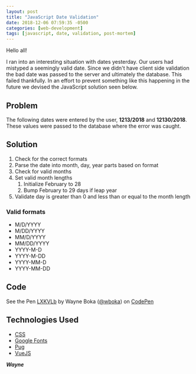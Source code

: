 ```yaml
---
layout: post
title: "JavaScript Date Validation"
date: 2018-12-06 07:59:35 -0500
categories: [web-development]
tags: [javascript, date, validation, post-mortem]
---
```


Hello all!

I ran into an interesting situation with dates yesterday. Our users had mistyped a seemingly valid date. Since we didn't have client side validation the bad date was passed to the server and ultimately the database. This failed thankfully. In an effort to prevent something like this happening in the future we devised the JavaScript solution seen below.

<!--more-->

## Problem

The following dates were entered by the user, **1213/2018** and **12130/2018**. These values were passed to the database where the error was caught.

## Solution

1. Check for the correct formats
2. Parse the date into month, day, year parts based on format
3. Check for valid months
4. Set valid month lengths
   1. Initialize February to 28
   2. Bump February to 29 days if leap year
5. Validate day is greater than 0 and less than or equal to the month length

### Valid formats

- M/D/YYYY
- M/DD/YYYY
- MM/D/YYYY
- MM/DD/YYYY
- YYYY-M-D
- YYYY-M-DD
- YYYY-MM-D
- YYYY-MM-DD

## Code

<p data-height="350" data-theme-id="0" data-slug-hash="LXKVLb" data-user="wboka" data-default-tab="js,result" class='codepen'>See the Pen <a href='https://codepen.io/wboka/pen/LXKVLb'>LXKVLb</a> by Wayne Boka (<a href='https://codepen.io/wboka'>@wboka</a>) on <a href='https://codepen.io'>CodePen</a></p>

## Technologies Used

- [CSS](https://en.wikipedia.org/wiki/Cascading_Style_Sheets)
- [Google Fonts](https://fonts.google.com)
- [Pug](https://pugjs.org)
- [VueJS](https://vuejs.org)

**_Wayne_**

<script async src="https://static.codepen.io/assets/embed/ei.js"></script>
